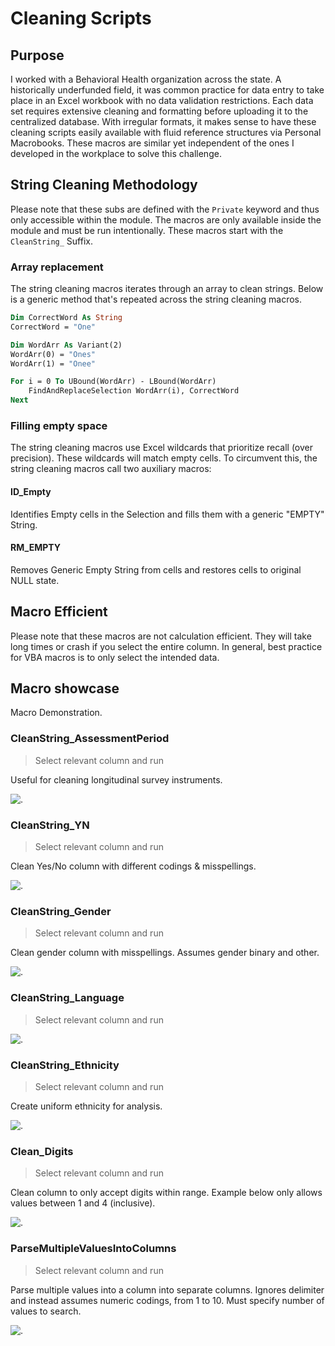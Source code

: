 # Cleaning Scripts

## Purpose
I worked with a Behavioral Health organization across the state. A historically underfunded field, it was common practice for data entry to take place in an Excel workbook with no data validation restrictions. Each data set requires extensive cleaning and formatting before uploading it to the centralized database. With irregular formats, it makes sense to have these cleaning scripts easily available with fluid reference structures via Personal Macrobooks. These macros are similar yet independent of the ones I developed in the workplace to solve this challenge.

## String Cleaning Methodology
Please note that these subs are defined with the `Private` keyword and thus only accessible within the module. The macros are only available inside the module and must be run intentionally. These macros start with the `CleanString_` Suffix.

### Array replacement
The string cleaning macros iterates through an array to clean strings. Below is a generic method that's repeated across the string cleaning macros.
```vb
Dim CorrectWord As String
CorrectWord = "One"

Dim WordArr As Variant(2)
WordArr(0) = "Ones"
WordArr(1) = "Onee"

For i = 0 To UBound(WordArr) - LBound(WordArr)
    FindAndReplaceSelection WordArr(i), CorrectWord
Next
```

### Filling empty space
The string cleaning macros use Excel wildcards that prioritize recall (over precision). These wildcards will match empty cells. To circumvent this, the string cleaning macros call two auxiliary macros:

#### ID_Empty
Identifies Empty cells in the Selection and fills them with a generic "EMPTY" String.

#### RM_EMPTY
Removes Generic Empty String from cells and restores cells to original NULL state.


## Macro Efficient
Please note that these macros are not calculation efficient. They will take long times or crash if you select the entire column. In general, best practice for VBA macros is to only select the intended data.


## Macro showcase
Macro Demonstration.

### CleanString_AssessmentPeriod
> Select relevant column and run

Useful for cleaning longitudinal survey instruments. 

![.](https://github.com/jaimiles23/VBA-Operations/blob/main/_images/Excel/Cleaning/Clean_Period.gif?raw=true)

### CleanString_YN
> Select relevant column and run

Clean Yes/No column with different codings & misspellings.

![.](https://github.com/jaimiles23/VBA-Operations/blob/main/_images/Excel/Cleaning/Clean_YesNo.gif?raw=true)


### CleanString_Gender
> Select relevant column and run

Clean gender column with misspellings. Assumes gender binary and other.

![.](https://github.com/jaimiles23/VBA-Operations/blob/main/_images/Excel/Cleaning/Clean_Gender.gif?raw=true)

### CleanString_Language
> Select relevant column and run

![.](https://github.com/jaimiles23/VBA-Operations/blob/main/_images/Excel/Cleaning/Clean_Language.gif?raw=true)

### CleanString_Ethnicity
> Select relevant column and run

Create uniform ethnicity for analysis.

![.](https://github.com/jaimiles23/VBA-Operations/blob/main/_images/Excel/Cleaning/Clean_Ethnicity.gif?raw=true)

### Clean_Digits
> Select relevant column and run

Clean column to only accept digits within range. Example below only allows values between 1 and 4 (inclusive).

![.](https://github.com/jaimiles23/VBA-Operations/blob/main/_images/Excel/Cleaning/Clean_Digits.gif?raw=true)

### ParseMultipleValuesIntoColumns
> Select relevant column and run

Parse multiple values into a column into separate columns. Ignores delimiter and instead assumes numeric codings, from 1 to 10. Must specify number of values to search.


![.](https://github.com/jaimiles23/VBA-Operations/blob/main/_images/Excel/Cleaning/ParseValues.gif?raw=true)
